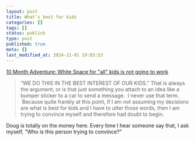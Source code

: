 ```yaml
---
layout: post
title: What's best for kids
categories: []
tags: []
status: publish
type: post
published: true
meta: {}
last_modified_at: 2024-11-01 19:03:53
---
```


[10 Month Adventure: White Space for "all" kids is not going to work](http://dougtimm.blogspot.com/2015/11/white-space-for-all-kids-is-not-going.html?m=1)


>“WE DO THIS IN THE BEST INTEREST OF OUR KIDS.” That is always the argument, or is that just something you attach to an idea like a bumper sticker to a car to send a message.  I never use that term.  Because quite frankly at this point, if I am not assuming my decisions are what is best for kids and I have to utter those words, then I am trying to convince myself and therefore had doubt to begin.  



Doug is totally on the money here. Every time I hear someone say that, I ask myself, "Who is this person trying to convince?"
